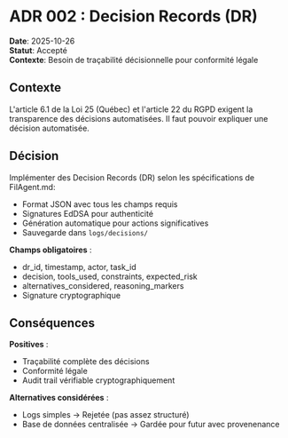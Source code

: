# ADR 002 : Decision Records (DR)

**Date**: 2025-10-26  
**Statut**: Accepté  
**Contexte**: Besoin de traçabilité décisionnelle pour conformité légale

## Contexte

L'article 6.1 de la Loi 25 (Québec) et l'article 22 du RGPD exigent la transparence des décisions automatisées. Il faut pouvoir expliquer une décision automatisée.

## Décision

Implémenter des Decision Records (DR) selon les spécifications de FilAgent.md:
- Format JSON avec tous les champs requis
- Signatures EdDSA pour authenticité
- Génération automatique pour actions significatives
- Sauvegarde dans `logs/decisions/`

**Champs obligatoires** :
- dr_id, timestamp, actor, task_id
- decision, tools_used, constraints, expected_risk
- alternatives_considered, reasoning_markers
- Signature cryptographique

## Conséquences

**Positives** :
- Traçabilité complète des décisions
- Conformité légale
- Audit trail vérifiable cryptographiquement

**Alternatives considérées** :
- Logs simples → Rejetée (pas assez structuré)
- Base de données centralisée → Gardée pour futur avec provenenance
